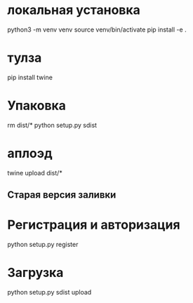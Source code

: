 # локальная установка
python3 -m venv venv
source venv/bin/activate
pip install -e .

# тулза
pip install twine

# Упаковка 
rm dist/*
python setup.py sdist

# аплоэд
twine upload dist/*


Старая версия заливки
---------------------

# Регистрация и авторизация
python setup.py register

# Загрузка
python setup.py sdist upload
